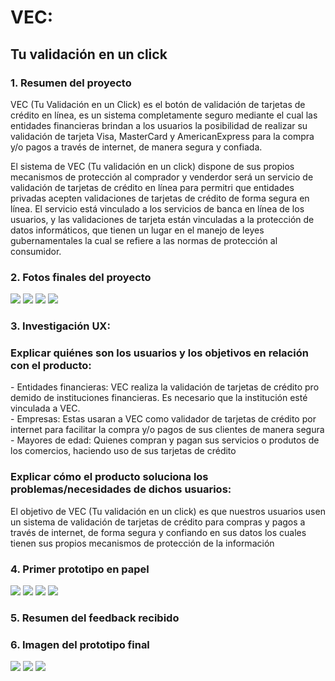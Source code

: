 # VEC:
## Tu validación en un click

### 1. Resumen del proyecto
   <p> VEC (Tu Validación en un Click) es el botón de validación de tarjetas de crédito en línea, es un sistema
     completamente seguro mediante el cual las entidades financieras brindan a los usuarios la posibilidad de
     realizar su validación de tarjeta Visa, MasterCard y AmericanExpress para la compra y/o pagos a través de 
     internet, de manera segura y confiada. </p>
      
   <p> El sistema de VEC (Tu validación en un click) dispone de sus propios mecanismos de protección al comprador 
     y venderdor será un servicio de validación de tarjetas de crédito en línea para permitri que entidades
     privadas acepten validaciones de tarjetas de crédito de forma segura en línea. El servicio está vinculado a 
     los servicios de banca en línea de los usuarios, y las validaciones de tarjeta están vinculadas a la protección 
     de datos informáticos, que tienen un lugar en el manejo de leyes gubernamentales la cual se refiere a las normas
     de protección al consumidor. </p>

### 2. Fotos finales del proyecto
<img src="./img/PrototipoDeAlta1.PNG"> 
<img src="./img/PrototipoDeAlta2.PNG"> 
<img src="./img/PrototipoDeAlta3.PNG"> 
<img src="./img/PrototipoDeAlta4.PNG"> 

### 3. Investigación UX:
 <h3> Explicar quiénes son los usuarios y los objetivos en relación con el producto:</h3>
  - Entidades financieras: VEC realiza la validación de tarjetas de crédito pro demido de instituciones financieras. Es necesario que la institución esté vinculada a VEC. <br>
  - Empresas: Estas usaran a VEC como validador de tarjetas de crédito por internet para facilitar la compra y/o pagos de sus clientes de manera segura <br>
  - Mayores de edad: Quienes compran y pagan sus servicios o produtos de los comercios, haciendo uso de sus tarjetas de crédito <br>

 <h3> Explicar cómo el producto soluciona los problemas/necesidades de dichos usuarios:</h3>
    El objetivo de VEC (Tu validación en un click) es que nuestros usuarios usen un sistema de validación de tarjetas de crédito para compras y pagos a través de internet, de forma segura y confiando en sus datos los cuales tienen sus propios mecanismos de protección de  la información  
  
 ### 4. Primer prototipo en papel
 <img src="./img/PrototipoDeBaja1.jpg"> 
 <img src="./img/PrototipoDeBaja2.jpg"> 
 <img src="./img/PrototipoDeBaja3.jpg"> 
 <img src="./img/PrototipoDeBaja4.jpg"> 

 ### 5. Resumen del feedback recibido

 ### 6. Imagen del prototipo final
 <img src="./img/pagina1.PNG"> 
 <img src="./img/pagina2.PNG"> 
 <img src="./img/pagina3.PNG"> 



